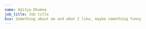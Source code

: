 ```yaml
---
name: Aditya Dhomne
job_title: Job title
bio: Something about me and what I like, maybe something funny
---
```

